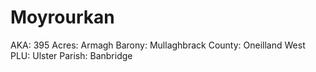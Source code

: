 # Moyrourkan

AKA: 395
Acres: Armagh
Barony: Mullaghbrack
County: Oneilland West
PLU: Ulster
Parish: Banbridge